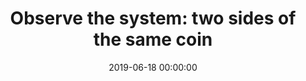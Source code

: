 ---
title: 'Observe the system: two sides of the same coin'
description: >
 Observability is one of the buzzwords of the day. We have the 3 pillars, a plethora of tools, great books. We moved our monolithic apps that lived in the datacenter to distributed microservices in the cloud, with the promised land of cost savings and an Agile organisation. However, are we delivering more business value?
 <br />
 <br />
 Today, we send metrics to the systems managed by the Operations Team and at the same time to the Business Intelligence systems. However, we have the will for our teams to have autonomy and ownership of the systems which they put into production. How can we merge the best of both worlds, giving autonomy to our development teams, have a reliable system and increase the business value delivered?
 <br />
 <br />
 Join João on his journey, using collaboration techniques from the DDD community to discover the Domain Events that generated business value and how it is related to the technical components of the system. During his talk, he will address the challenges of bringing the two sides of the same coin together, creating a healthy environment among all parties.
conference: 'Test Masters Serries meetup'
type: 'talk'
location: 'Amsterdam, The Netherlands'
website: 'https://www.meetup.com/Test-Masters-Series/events/256247645/'
slides: 'https://speakerdeck.com/player/09e228e7c9af46cdb4efb12aeb779dda'
date: 2019-06-18 00:00:00
featured_image: 'https://speakerd.s3.amazonaws.com/presentations/09e228e7c9af46cdb4efb12aeb779dda/slide_0.jpg?15259262'
---